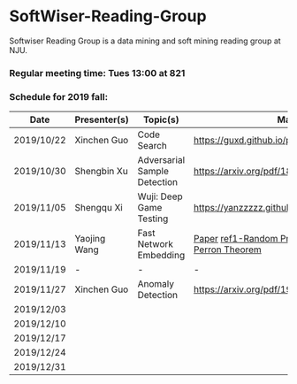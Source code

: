 # SoftWiser-Reading-Group
Softwiser Reading Group is a data mining and soft mining reading group at NJU.

### Regular meeting time: Tues 13:00 at 821

### Schedule for 2019 fall:
| Date | Presenter(s) | Topic(s) | Material |
| --- | --- | --- | --- |
| 2019/10/22 | Xinchen Guo | Code Search | https://guxd.github.io/papers/deepcs.pdf | 
| 2019/10/30 | Shengbin Xu | Adversarial Sample Detection | https://arxiv.org/pdf/1812.05793 |
| 2019/11/05 | Shengqu Xi | Wuji: Deep Game Testing | https://yanzzzzz.github.io/files/PID6139619.pdf |
| 2019/11/13 | Yaojing Wang | Fast Network Embedding | [Paper](https://github.com/Ghostcandywyj/SoftWiser-Reading-Group/raw/master/tmp/p399-chenA.pdf) [ref1-Random Projection](https://users.math.msu.edu/users/markiwen/Teaching/MTH995/Papers/JL_Database_Subgaussian.pdf) [ref2-Frobenius-Perron Theorem](https://math.uchicago.edu/~may/VIGRE/VIGRE2007/REUPapers/FINALAPP/Khim.pdf)|
| 2019/11/19 | - | - | - |
| 2019/11/27 | Xinchen Guo | Anomaly Detection | https://arxiv.org/pdf/1904.02639.pdf |
| 2019/12/03 |  |  |  |
| 2019/12/10 |  |  |  |
| 2019/12/17 |  |  |  |
| 2019/12/24 |  |  |  |
| 2019/12/31 |  |  |  |
